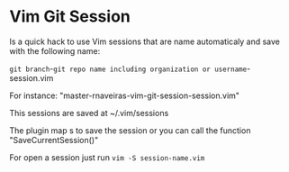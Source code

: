 # Vim Git Session

Is a quick hack to use Vim sessions that are name automaticaly and save with the following name:

`git branch`-`git repo name including organization or username`-session.vim

For instance: "master-rnaveiras-vim-git-session-session.vim"

This sessions are saved at ~/.vim/sessions

The plugin map <leader>s to save the session or you can call the function "SaveCurrentSession()"

For open a session just run `vim -S session-name.vim`
